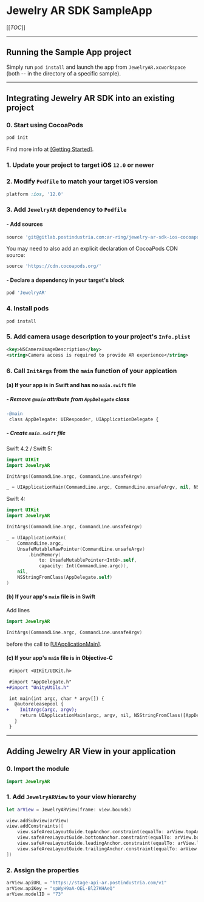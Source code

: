 # Jewelry AR SDK SampleApp

[[_TOC_]]

---

## Running the Sample App project

Simply run `pod install` and launch the app from `JewelryAR.xcworkspace` (both -- in the directory of a specific sample).

---

## Integrating Jewelry AR SDK into an existing project

### 0. Start using CocoaPods

```bash
pod init
```

Find more info at [[Getting Started]](https://guides.cocoapods.org/using/getting-started.html).

### 1. Update your project to target iOS `12.0` or newer

### 2. Modify `Podfile` to match your target iOS version

```ruby
platform :ios, '12.0'
```

### 3. Add `JewelryAR` dependency to `Podfile`

#### - Add sources

```ruby
source 'git@gitlab.postindustria.com:ar-ring/jewelry-ar-sdk-ios-cocoapods-podspecs.git'
```

You may need to also add an explicit declaration of CocoaPods CDN source:

```ruby
source 'https://cdn.cocoapods.org/'
```

#### - Declare a dependency in your  target's block

```ruby
pod 'JewelryAR'
```

### 4. Install pods

```bash
pod install
```

### 5. Add camera usage description to your project's `Info.plist`

```xml
<key>NSCameraUsageDescription</key>
<string>Camera access is required to provide AR experience</string>
```

### 6. Call `InitArgs` from the `main` function of your appication

#### (a) If your app is in Swift and has no `main.swift` file

##### - Remove `@main` attribute from `AppDelegate` class

```diff
-@main
 class AppDelegate: UIResponder, UIApplicationDelegate {
```

##### - Create `main.swift` file

Swift 4.2 / Swift 5:

```swift
import UIKit
import JewelryAR

InitArgs(CommandLine.argc, CommandLine.unsafeArgv)

_ = UIApplicationMain(CommandLine.argc, CommandLine.unsafeArgv, nil, NSStringFromClass(AppDelegate.self))
```

Swift 4:

```swift
import UIKit
import JewelryAR

InitArgs(CommandLine.argc, CommandLine.unsafeArgv)

_ = UIApplicationMain(
    CommandLine.argc,
    UnsafeMutableRawPointer(CommandLine.unsafeArgv)
        .bindMemory(
            to: UnsafeMutablePointer<Int8>.self,
            capacity: Int(CommandLine.argc)),
    nil,
    NSStringFromClass(AppDelegate.self)
)
```

#### (b) If your app's `main` file is in Swift

Add lines

```swift
import JewelryAR

InitArgs(CommandLine.argc, CommandLine.unsafeArgv)
```

before the call to [[UIApplicationMain]](https://developer.apple.com/documentation/uikit/1622933-uiapplicationmain).

#### (c) If your app's `main` file is in Objective-C

```diff
 #import <UIKit/UIKit.h>

 #import "AppDelegate.h"
+#import "UnityUtils.h"

 int main(int argc, char * argv[]) {
   @autoreleasepool {
+    InitArgs(argc, argv);
     return UIApplicationMain(argc, argv, nil, NSStringFromClass([AppDelegate class]));
   }
 }
```

---

## Adding Jewelry AR View in your application

### 0. Import the module

```swift
import JewelryAR
```

### 1. Add `JewelryARView` to your view hierarchy

```swift
let arView = JewelryARView(frame: view.bounds)

view.addSubview(arView)
view.addConstraints([
    view.safeAreaLayoutGuide.topAnchor.constraint(equalTo: arView.topAnchor),
    view.safeAreaLayoutGuide.bottomAnchor.constraint(equalTo: arView.bottomAnchor),
    view.safeAreaLayoutGuide.leadingAnchor.constraint(equalTo: arView.leadingAnchor),
    view.safeAreaLayoutGuide.trailingAnchor.constraint(equalTo: arView.trailingAnchor),
])
```

### 2. Assign the properties

```swift
arView.apiURL = "https://stage-api-ar.postindustria.com/v1"
arView.apiKey = "spWyH9aA-OEL-Bl27KHAeQ"
arView.modelID = "73"
```
